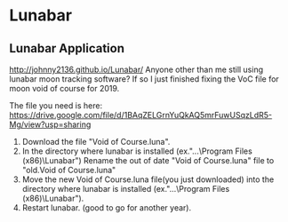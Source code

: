 # Lunabar
## Lunabar Application
http://johnny2136.github.io/Lunabar/
Anyone other than me still using lunabar moon tracking software? If so I just finished fixing the VoC file for moon void of course for 2019.

The file you need is here: https://drive.google.com/file/d/1BAqZELGrnYuQkAQ5mrFuwUSqzLdR5-Mg/view?usp=sharing

1.  Download the file "Void of Course.luna".
2.  In the directory where lunabar is installed (ex."...\Program Files (x86)\Lunabar") Rename the out of date "Void of Course.luna" file to "old.Void of Course.luna" 
3.  Move the new Void of Course.luna file(you just downloaded) into the directory where lunabar is installed (ex."...\Program Files (x86)\Lunabar").
4.  Restart lunabar. (good to go for another year). 
